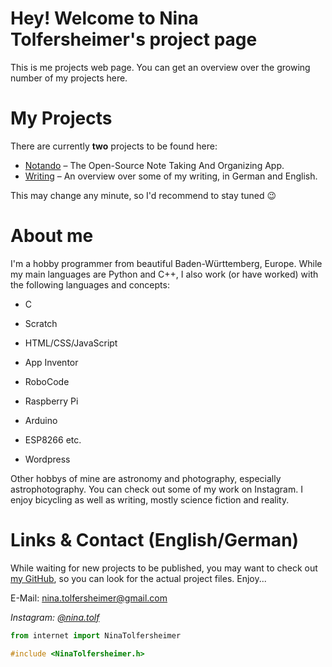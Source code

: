 # Hey! Welcome to Nina Tolfersheimer's project page
This is me projects web page. You can get an overview over the growing number of my projects here.

# My Projects
There are currently **two** projects to be found here:

* [Notando](https://ninatolfersheimer.github.io/Notando/) – The Open-Source Note Taking And Organizing App. 
* [Writing](https://ninatolfersheimer.github.io/writing/) – An overview over some of my writing, in German and English.

This may change any minute, so I'd recommend to stay tuned 😉

# About me
I'm a hobby programmer from beautiful Baden-Württemberg, Europe.
While my main languages are Python and C++, I also work (or have worked) with the following languages and concepts:
* C
* Scratch
* HTML/CSS/JavaScript
* App Inventor
* RoboCode



* Raspberry Pi
* Arduino
* ESP8266 etc.
* Wordpress

Other hobbys of mine are astronomy and photography, especially astrophotography. You can check out some of my work on Instagram. 
I enjoy bicycling as well as writing, mostly science fiction and reality.

# Links & Contact (English/German)
While waiting for new projects to be published, you may want to check out [my GitHub](https://github.com/NinaTolfersheimer/), so you can look for the actual project files. Enjoy...

E-Mail: [nina.tolfersheimer@gmail.com](mailto:nina.tolfersheimer@gmail.com)

*Instagram: [@nina.tolf](https://www.instagram.com/nina.tolf/)*

```python
from internet import NinaTolfersheimer
```
```C
#include <NinaTolfersheimer.h>
```
